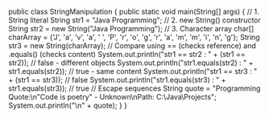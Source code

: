 
 public class StringManipulation {
public static void main(String[] args) {
// 1. String literal
String str1 = "Java Programming";
// 2. new String() constructor
String str2 = new String("Java Programming");
// 3. Character array
char[] charArray = {'J', 'a', 'v', 'a', ' ', 'P', 'r', 'o', 'g', 'r', 'a', 'm', 'm', 'i', 'n', 'g'};
String str3 = new String(charArray);
// Compare using == (checks reference) and .equals() (checks content)
System.out.println("str1 == str2 : " + (str1 == str2)); // false - different objects
System.out.println("str1.equals(str2) : " + str1.equals(str2)); // true - same content
System.out.println("str1 == str3 : " + (str1 == str3)); // false
System.out.println("str1.equals(str3) : " + str1.equals(str3)); // true
// Escape sequences
String quote = "Programming Quote:\n\"Code is poetry\" - Unknown\nPath:
C:\\Java\\Projects";
System.out.println("\n" + quote);
}
}

